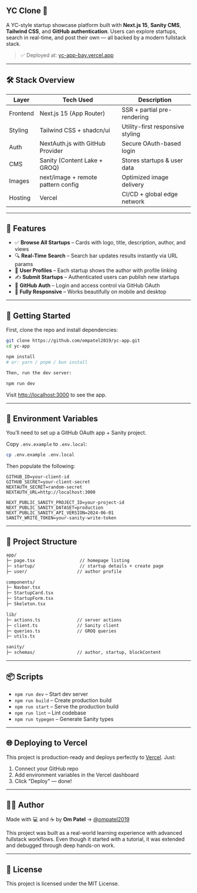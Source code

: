 ## YC Clone 🦄

A YC-style startup showcase platform built with **Next.js 15**, **Sanity CMS**, **Tailwind CSS**, and **GitHub authentication**. Users can explore startups, search in real-time, and post their own — all backed by a modern fullstack stack.

> ✅ Deployed at: [yc-app-bay.vercel.app](https://yc-app-bay.vercel.app)

---

## 🛠️ Stack Overview

| Layer       | Tech Used                           | Description |
|------------|--------------------------------------|-------------|
| Frontend   | Next.js 15 (App Router)              | SSR + partial pre-rendering |
| Styling    | Tailwind CSS + shadcn/ui             | Utility-first responsive styling |
| Auth       | NextAuth.js with GitHub Provider     | Secure OAuth-based login |
| CMS        | Sanity (Content Lake + GROQ)         | Stores startups & user data |
| Images     | next/image + remote pattern config   | Optimized image delivery |
| Hosting    | Vercel                               | CI/CD + global edge network |

---

## 🚀 Features

- ✅ **Browse All Startups** – Cards with logo, title, description, author, and views
- 🔍 **Real-Time Search** – Search bar updates results instantly via URL params
- 👤 **User Profiles** – Each startup shows the author with profile linking
- ✍️ **Submit Startups** – Authenticated users can publish new startups
- 🔐 **GitHub Auth** – Login and access control via GitHub OAuth
- 💨 **Fully Responsive** – Works beautifully on mobile and desktop

---

## 🧪 Getting Started

First, clone the repo and install dependencies:

```bash
git clone https://github.com/ompatel2019/yc-app.git
cd yc-app

npm install
# or: yarn / pnpm / bun install

Then, run the dev server:

npm run dev
```

Visit [http://localhost:3000](http://localhost:3000) to see the app.

---

## 🔐 Environment Variables

You’ll need to set up a GitHub OAuth app + Sanity project.

Copy `.env.example` to `.env.local`:

```bash
cp .env.example .env.local
```

Then populate the following:

```env
GITHUB_ID=your-client-id
GITHUB_SECRET=your-client-secret
NEXTAUTH_SECRET=random-secret
NEXTAUTH_URL=http://localhost:3000

NEXT_PUBLIC_SANITY_PROJECT_ID=your-project-id
NEXT_PUBLIC_SANITY_DATASET=production
NEXT_PUBLIC_SANITY_API_VERSION=2024-06-01
SANITY_WRITE_TOKEN=your-sanity-write-token
```

---

## 🧱 Project Structure

```txt
app/
├─ page.tsx                 // homepage listing
├─ startup/                 // startup details + create page
├─ user/                   // author profile

components/
├─ Navbar.tsx
├─ StartupCard.tsx
├─ StartupForm.tsx
├─ Skeleton.tsx

lib/
├─ actions.ts              // server actions
├─ client.ts               // Sanity client
├─ queries.ts              // GROQ queries
├─ utils.ts

sanity/
├─ schemas/                // author, startup, blockContent
```

---

## 📦 Scripts

* `npm run dev` – Start dev server
* `npm run build` – Create production build
* `npm run start` – Serve the production build
* `npm run lint` – Lint codebase
* `npm run typegen` – Generate Sanity types

---

## 🌐 Deploying to Vercel

This project is production-ready and deploys perfectly to [Vercel](https://vercel.com). Just:

1. Connect your GitHub repo
2. Add environment variables in the Vercel dashboard
3. Click "Deploy" — done!

---

## 👨‍💻 Author

Made with 💻 and ☕ by **Om Patel**
→ [@ompatel2019](https://github.com/ompatel2019)

This project was built as a real-world learning experience with advanced fullstack workflows. Even though it started with a tutorial, it was extended and debugged through deep hands-on work.

---

## 📜 License

This project is licensed under the MIT License.
